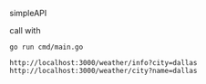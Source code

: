 simpleAPI

call with

`go run cmd/main.go`

`http://localhost:3000/weather/info?city=dallas`
`http://localhost:3000/weather/city?name=dallas`